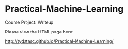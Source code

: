 # Practical-Machine-Learning
Course Project: Writeup

Please view the HTML page here:

http://tydatasc.github.io/Practical-Machine-Learning/
